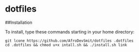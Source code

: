 # dotfiles

##Installation

To install, type these commands starting in your home directory:

```
git lcone https://github.com/AfroDevSmit/dotfiles .dotfiles
cd .dotfiles && chmod u+x intall.sh && ./install.sh link
